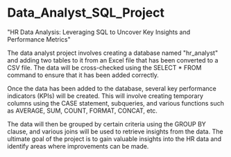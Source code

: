 # Data_Analyst_SQL_Project
"HR Data Analysis: Leveraging SQL to Uncover Key Insights and Performance Metrics"

The data analyst project involves creating a database named "hr_analyst" and adding two tables to it from an Excel file that has been converted to a CSV file. The data will be cross-checked using the SELECT * FROM command to ensure that it has been added correctly.

Once the data has been added to the database, several key performance indicators (KPIs) will be created. This will involve creating temporary columns using the CASE statement, subqueries, and various functions such as AVERAGE, SUM, COUNT, FORMAT, CONCAT, etc.

The data will then be grouped by certain criteria using the GROUP BY clause, and various joins will be used to retrieve insights from the data. The ultimate goal of the project is to gain valuable insights into the HR data and identify areas where improvements can be made.
